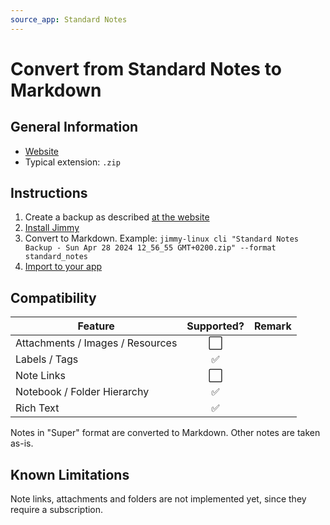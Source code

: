 ```yaml
---
source_app: Standard Notes
---
```


# Convert from Standard Notes to Markdown

## General Information

- [Website](https://standardnotes.com/)
- Typical extension: `.zip`

## Instructions

1. Create a backup as described [at the website](https://standardnotes.com/help/14/how-do-i-create-and-import-backups-of-my-standard-notes-data)
2. [Install Jimmy](../index.md#installation)
3. Convert to Markdown. Example: `jimmy-linux cli "Standard Notes Backup - Sun Apr 28 2024 12_56_55 GMT+0200.zip" --format standard_notes`
4. [Import to your app](../import_instructions.md)

## Compatibility

| Feature | Supported? | Remark |
| --- | :---: | --- |
| Attachments / Images / Resources | ⬜ | |
| Labels / Tags | ✅ | |
| Note Links | ⬜ | |
| Notebook / Folder Hierarchy | ✅ | |
| Rich Text | ✅ | |

Notes in "Super" format are converted to Markdown. Other notes are taken as-is.

## Known Limitations

Note links, attachments and folders are not implemented yet, since they require a subscription.
